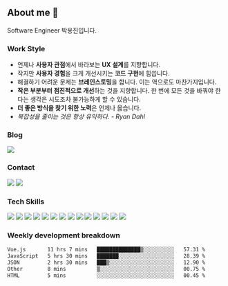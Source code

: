 <!--
**emoket/emoket** is a ✨ _special_ ✨ repository because its `README.md` (this file) appears on your GitHub profile.

Here are some ideas to get you started:

- 🔭 I’m currently working on ...
- 🌱 I’m currently learning ...
- 👯 I’m looking to collaborate on ...
- 🤔 I’m looking for help with ...
- 💬 Ask me about ...
- 📫 How to reach me: ...
- 😄 Pronouns: ...
- ⚡ Fun fact: ...
-->


## About me 👋

Software Engineer 박용진입니다.


### Work Style

- 언제나 **사용자 관점**에서 바라보는 **UX 설계**를 지향합니다.
- 작지만 **사용자 경험**을 크게 개선시키는 **코드 구현**에 힘씁니다.
- 해결하기 어려운 문제는 **브레인스토밍**을 합니다. 이는 역으로도 마찬가지입니다.
- **작은 부분부터 점진적으로 개선**하는 것을 지향합니다. 한 번에 모든 것을 바꿔야 한다는 생각은 시도조차 불가능하게 할 수 있습니다.
- **더 좋은 방식을 찾기 위한 노력**은 언제나 옳습니다.
- *복잡성을 줄이는 것은 항상 유익하다. - Ryan Dahl*


### Blog

<div>
  <a href="https://blog.emoket.vercel.app"><img src="https://img.shields.io/badge/L_earn-1C1C1C?style=flat&logo=vercel&logoColor=white"></a>
</div>


### Contact

<div>
  <!-- 한 줄로 유지! 그렇지 않으면 underline이 발생 -->
  <a href="mailto:insight.emoket@gmail.com"><img src="https://img.shields.io/badge/Gmail-EA4335?style=flat&logo=gmail&logoColor=white" /></a>
  <a href="https://www.linkedin.com/in/emoket"><img src="https://img.shields.io/badge/LinkedIn-0A66C2?style=flat&logo=linkedin&logoColor=white" /></a>
</div>


### Tech Skills

<div>
  <img src="https://img.shields.io/badge/TypeScript-3178C6?style=flat&logo=TypeScript&logoColor=white" />
  <img src="https://img.shields.io/badge/Next.js-000000?style=flat&logo=Next.js&logoColor=white" />
  <img src="https://img.shields.io/badge/NextUI-000000?style=flat&logo=nextui&logoColor=white" />
  <img src="https://img.shields.io/badge/Tailwind CSS-06B6D4?style=flat&logo=TailwindCSS&logoColor=white" />
  <img src="https://img.shields.io/badge/React-61DAFB?style=flat&logo=React&logoColor=black" />
  <img src="https://img.shields.io/badge/Redux-764ABC?style=flat&logo=Redux&logoColor=white" />
  <img src="https://img.shields.io/badge/React Query-FF4154?style=flat&logo=ReactQuery&logoColor=white" />
  <img src="https://img.shields.io/badge/React Hook Form-EC5990?style=flat&logo=ReactHookForm&logoColor=white" />
  <img src="https://img.shields.io/badge/Vue.js-4FC08D?style=flat&logo=Vue.js&logoColor=white" />
  <img src="https://img.shields.io/badge/Vuetify-1867C0?style=flat&logo=Vuetify&logoColor=white" />
  <img src="https://img.shields.io/badge/Docker-2496ED?style=flat&logo=docker&logoColor=white" />
  <img src="https://img.shields.io/badge/Kubernetes-326CE5?style=flat&logo=kubernetes&logoColor=white" />
  <img src="https://img.shields.io/badge/Jenkins-D24939?style=flat&logo=jenkins&logoColor=white" />
  <img src="https://img.shields.io/badge/Argo-EF7B4D?style=flat&logo=Argo&logoColor=white" />
</div>

<!--
### Top Langs

![Top Langs](https://github-readme-stats.vercel.app/api/top-langs/?username=emoket&size_weight=0.5&count_weight=0.5&layout=compact)
-->

### Weekly development breakdown
<!--START_SECTION:waka-->

```txt
Vue.js       11 hrs 7 mins   ██████████████▒░░░░░░░░░░   57.31 %
JavaScript   5 hrs 30 mins   ███████░░░░░░░░░░░░░░░░░░   28.39 %
JSON         2 hrs 30 mins   ███▒░░░░░░░░░░░░░░░░░░░░░   12.90 %
Other        8 mins          ▒░░░░░░░░░░░░░░░░░░░░░░░░   00.75 %
HTML         5 mins          ░░░░░░░░░░░░░░░░░░░░░░░░░   00.45 %
```

<!--END_SECTION:waka-->
